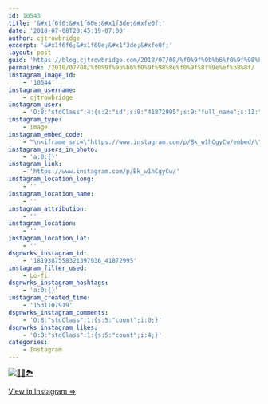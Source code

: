 ```yaml
---
id: 10543
title: '&#x1f6f6;&#x1f60e;&#x1f3de;&#xfe0f;'
date: '2018-07-08T20:45:19-07:00'
author: cjtrowbridge
excerpt: '&#x1f6f6;&#x1f60e;&#x1f3de;&#xfe0f;'
layout: post
guid: 'https://blog.cjtrowbridge.com/2018/07/08/%f0%9f%9b%b6%f0%9f%98%8e%f0%9f%8f%9e%ef%b8%8f/'
permalink: /2018/07/08/%f0%9f%9b%b6%f0%9f%98%8e%f0%9f%8f%9e%ef%b8%8f/
instagram_image_id:
    - '10544'
instagram_username:
    - cjtrowbridge
instagram_user:
    - 'O:8:"stdClass":4:{s:2:"id";s:8:"41872995";s:9:"full_name";s:13:"CJ Trowbridge";s:15:"profile_picture";s:182:"https://scontent.cdninstagram.com/vp/bdb3dc682730332976d1b56b290153a5/5BE0461C/t51.2885-19/s150x150/13724650_1188772791164794_142557231_a.jpg?efg=eyJ1cmxnZW4iOiJ1cmxnZW5fZnJvbV9pZyJ9";s:8:"username";s:12:"cjtrowbridge";}'
instagram_type:
    - image
instagram_embed_code:
    - "\n<iframe src=\"https://www.instagram.com/p/Bk_w1hCgyCw/embed/\" width=\"612\" height=\"710\" frameborder=\"0\" scrolling=\"no\" allowtransparency=\"true\" class=\"insta-image-embed\"></iframe>\n"
instagram_users_in_photo:
    - 'a:0:{}'
instagram_link:
    - 'https://www.instagram.com/p/Bk_w1hCgyCw/'
instagram_location_long:
    - ''
instagram_location_name:
    - ''
instagram_attribution:
    - ''
instagram_location:
    - ''
instagram_location_lat:
    - ''
dsgnwrks_instagram_id:
    - '1819387558321397936_41872995'
instagram_filter_used:
    - Lo-fi
dsgnwrks_instagram_hashtags:
    - 'a:0:{}'
instagram_created_time:
    - '1531107919'
dsgnwrks_instagram_comments:
    - 'O:8:"stdClass":1:{s:5:"count";i:0;}'
dsgnwrks_instagram_likes:
    - 'O:8:"stdClass":1:{s:5:"count";i:4;}'
categories:
    - Instagram
---
```


[![🛶😎🏞️](https://blog.cjtrowbridge.com/wp-content/uploads/2018/07/1531107919-1-1.jpg)](https://www.instagram.com/p/Bk_w1hCgyCw/)

[View in Instagram ⇒](https://www.instagram.com/p/Bk_w1hCgyCw/)